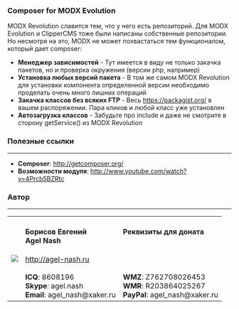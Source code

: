 ### Composer for MODX Evolution
MODX Revolution славится тем, что у него есть репозиторий. Для MODX Evolution и ClipperCMS тоже были написаны собственные репозитории.
Но несмотря на это, MODX не может похвастаться тем функционалом, который дает composer:

* **Менеджер зависимостей** - Тут имеется в виду не только закачка пакетов, но и проверка окружения (версии php, например)
* **Установка любых версий пакета** - В том же самом MODX Revolution для установки компонента определенной версии необходимо проделать очень много лишних операций
* **Закачка классов без всяких FTP** - Весь https://packagist.org/ в вашем распоряжении. Пара кликов и любой класс уже установлен
* **Автозагрузка классов** - Забудьте про include и даже не смотрите в сторону getService() из MODX Revolution

### Полезные ссылки
---------
* **Composer**: http://getcomposer.org/
* **Возможности модуля**: http://www.youtube.com/watch?v=4Prcb5BZRtc

### Автор
---------
<table>
  <tr>
    <td><img src="http://www.gravatar.com/avatar/bf12d44182c98288015f65c9861903aa?s=220"></td>
	<td valign="top">
		<h4>Борисов Евгений
			<br />
			Agel Nash
		</h4>
		<a href="http://agel-nash.ru">http://agel-nash.ru</a><br />
		<br />
		<strong>ICQ</strong>: 8608196<br />
		<strong>Skype</strong>: agel.nash<br />
		<strong>Email</strong>: agel_nash@xaker.ru
	</td>
	<td valign="top">
		<h4>Реквизиты для доната<br /><br /></h4>
		<br /><br />
		<strong>WMZ</strong>: Z762708026453<br />
		<strong>WMR</strong>: R203864025267<br />
		<strong>PayPal</strong>: agel_nash@xaker.ru<br />
	</td>
  </tr>
</table>